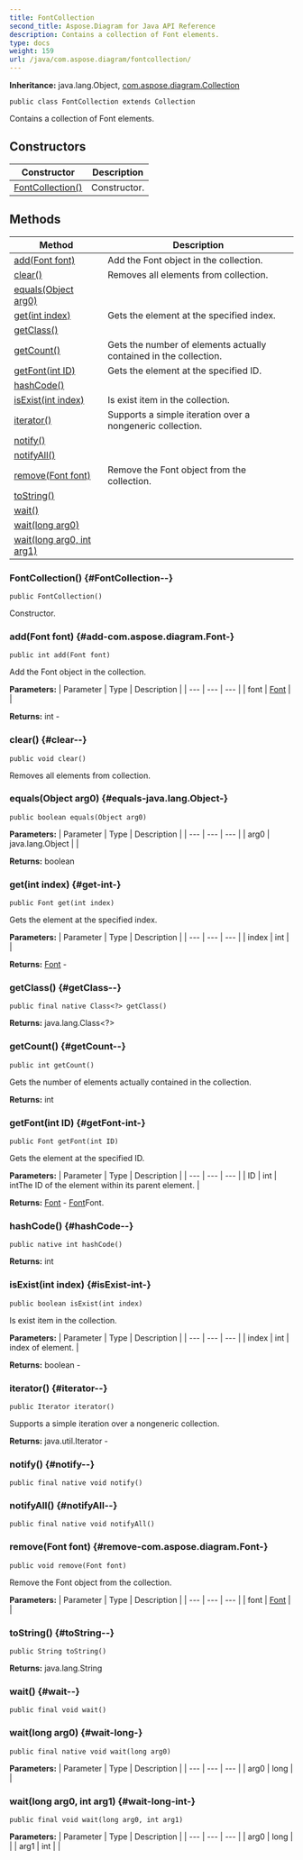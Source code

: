 ```yaml
---
title: FontCollection
second_title: Aspose.Diagram for Java API Reference
description: Contains a collection of Font elements.
type: docs
weight: 159
url: /java/com.aspose.diagram/fontcollection/
---
```


**Inheritance:**
java.lang.Object, [com.aspose.diagram.Collection](../../com.aspose.diagram/collection)
```
public class FontCollection extends Collection
```

Contains a collection of Font elements.
## Constructors

| Constructor | Description |
| --- | --- |
| [FontCollection()](#FontCollection--) | Constructor. |
## Methods

| Method | Description |
| --- | --- |
| [add(Font font)](#add-com.aspose.diagram.Font-) | Add the Font object in the collection. |
| [clear()](#clear--) | Removes all elements from collection. |
| [equals(Object arg0)](#equals-java.lang.Object-) |  |
| [get(int index)](#get-int-) | Gets the element at the specified index. |
| [getClass()](#getClass--) |  |
| [getCount()](#getCount--) | Gets the number of elements actually contained in the collection. |
| [getFont(int ID)](#getFont-int-) | Gets the element at the specified ID. |
| [hashCode()](#hashCode--) |  |
| [isExist(int index)](#isExist-int-) | Is exist item in the collection. |
| [iterator()](#iterator--) | Supports a simple iteration over a nongeneric collection. |
| [notify()](#notify--) |  |
| [notifyAll()](#notifyAll--) |  |
| [remove(Font font)](#remove-com.aspose.diagram.Font-) | Remove the Font object from the collection. |
| [toString()](#toString--) |  |
| [wait()](#wait--) |  |
| [wait(long arg0)](#wait-long-) |  |
| [wait(long arg0, int arg1)](#wait-long-int-) |  |
### FontCollection() {#FontCollection--}
```
public FontCollection()
```


Constructor.

### add(Font font) {#add-com.aspose.diagram.Font-}
```
public int add(Font font)
```


Add the Font object in the collection.

**Parameters:**
| Parameter | Type | Description |
| --- | --- | --- |
| font | [Font](../../com.aspose.diagram/font) |  |

**Returns:**
int - 
### clear() {#clear--}
```
public void clear()
```


Removes all elements from collection.

### equals(Object arg0) {#equals-java.lang.Object-}
```
public boolean equals(Object arg0)
```




**Parameters:**
| Parameter | Type | Description |
| --- | --- | --- |
| arg0 | java.lang.Object |  |

**Returns:**
boolean
### get(int index) {#get-int-}
```
public Font get(int index)
```


Gets the element at the specified index.

**Parameters:**
| Parameter | Type | Description |
| --- | --- | --- |
| index | int |  |

**Returns:**
[Font](../../com.aspose.diagram/font) - 
### getClass() {#getClass--}
```
public final native Class<?> getClass()
```




**Returns:**
java.lang.Class<?>
### getCount() {#getCount--}
```
public int getCount()
```


Gets the number of elements actually contained in the collection.

**Returns:**
int
### getFont(int ID) {#getFont-int-}
```
public Font getFont(int ID)
```


Gets the element at the specified ID.

**Parameters:**
| Parameter | Type | Description |
| --- | --- | --- |
| ID | int | intThe ID of the element within its parent element. |

**Returns:**
[Font](../../com.aspose.diagram/font) - [Font](../../com.aspose.diagram/font)Font.
### hashCode() {#hashCode--}
```
public native int hashCode()
```




**Returns:**
int
### isExist(int index) {#isExist-int-}
```
public boolean isExist(int index)
```


Is exist item in the collection.

**Parameters:**
| Parameter | Type | Description |
| --- | --- | --- |
| index | int | index of element. |

**Returns:**
boolean - 
### iterator() {#iterator--}
```
public Iterator iterator()
```


Supports a simple iteration over a nongeneric collection.

**Returns:**
java.util.Iterator - 
### notify() {#notify--}
```
public final native void notify()
```




### notifyAll() {#notifyAll--}
```
public final native void notifyAll()
```




### remove(Font font) {#remove-com.aspose.diagram.Font-}
```
public void remove(Font font)
```


Remove the Font object from the collection.

**Parameters:**
| Parameter | Type | Description |
| --- | --- | --- |
| font | [Font](../../com.aspose.diagram/font) |  |

### toString() {#toString--}
```
public String toString()
```




**Returns:**
java.lang.String
### wait() {#wait--}
```
public final void wait()
```




### wait(long arg0) {#wait-long-}
```
public final native void wait(long arg0)
```




**Parameters:**
| Parameter | Type | Description |
| --- | --- | --- |
| arg0 | long |  |

### wait(long arg0, int arg1) {#wait-long-int-}
```
public final void wait(long arg0, int arg1)
```




**Parameters:**
| Parameter | Type | Description |
| --- | --- | --- |
| arg0 | long |  |
| arg1 | int |  |

